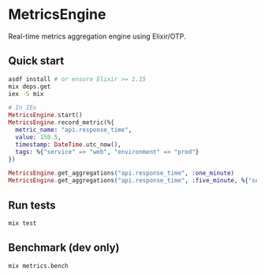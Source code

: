 # MetricsEngine

Real-time metrics aggregation engine using Elixir/OTP.

## Quick start

```bash
asdf install # or ensure Elixir >= 1.15
mix deps.get
iex -S mix
```

```elixir
# In IEx
MetricsEngine.start()
MetricsEngine.record_metric(%{
  metric_name: "api.response_time",
  value: 150.5,
  timestamp: DateTime.utc_now(),
  tags: %{"service" => "web", "environment" => "prod"}
})

MetricsEngine.get_aggregations("api.response_time", :one_minute)
MetricsEngine.get_aggregations("api.response_time", :five_minute, %{"service" => "web"})
```

## Run tests

```bash
mix test
```

## Benchmark (dev only)

```bash
mix metrics.bench
```
